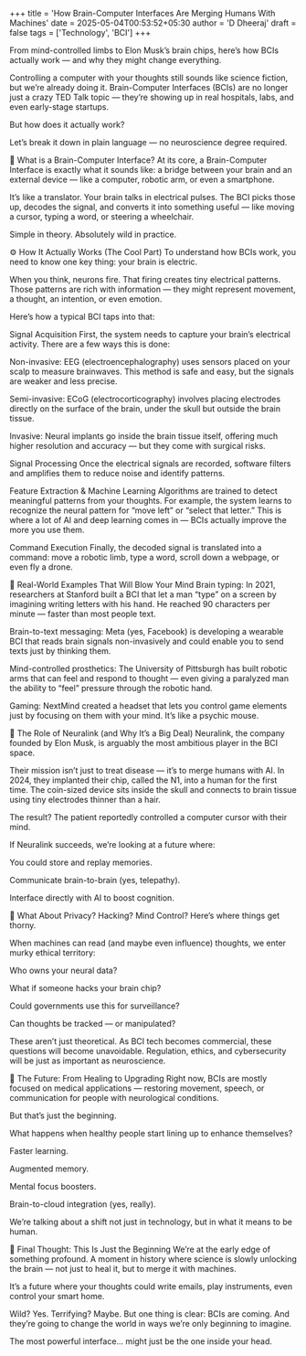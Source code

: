 +++
title = 'How Brain-Computer Interfaces Are Merging Humans With Machines'
date = 2025-05-04T00:53:52+05:30
author = 'D Dheeraj'
draft = false
tags = ['Technology', 'BCI']
+++

From mind-controlled limbs to Elon Musk’s brain chips, here’s how BCIs actually work — and why they might change everything.

Controlling a computer with your thoughts still sounds like science fiction, but we’re already doing it. Brain-Computer Interfaces (BCIs) are no longer just a crazy TED Talk topic — they’re showing up in real hospitals, labs, and even early-stage startups.

But how does it actually work?

Let’s break it down in plain language — no neuroscience degree required.

🧠 What is a Brain-Computer Interface?
At its core, a Brain-Computer Interface is exactly what it sounds like: a bridge between your brain and an external device — like a computer, robotic arm, or even a smartphone.

It’s like a translator. Your brain talks in electrical pulses. The BCI picks those up, decodes the signal, and converts it into something useful — like moving a cursor, typing a word, or steering a wheelchair.

Simple in theory. Absolutely wild in practice.

⚙️ How It Actually Works (The Cool Part)
To understand how BCIs work, you need to know one key thing: your brain is electric.

When you think, neurons fire. That firing creates tiny electrical patterns. Those patterns are rich with information — they might represent movement, a thought, an intention, or even emotion.

Here’s how a typical BCI taps into that:

Signal Acquisition
First, the system needs to capture your brain’s electrical activity. There are a few ways this is done:

Non-invasive: EEG (electroencephalography) uses sensors placed on your scalp to measure brainwaves. This method is safe and easy, but the signals are weaker and less precise.

Semi-invasive: ECoG (electrocorticography) involves placing electrodes directly on the surface of the brain, under the skull but outside the brain tissue.

Invasive: Neural implants go inside the brain tissue itself, offering much higher resolution and accuracy — but they come with surgical risks.

Signal Processing
Once the electrical signals are recorded, software filters and amplifies them to reduce noise and identify patterns.

Feature Extraction & Machine Learning
Algorithms are trained to detect meaningful patterns from your thoughts. For example, the system learns to recognize the neural pattern for “move left” or “select that letter.” This is where a lot of AI and deep learning comes in — BCIs actually improve the more you use them.

Command Execution
Finally, the decoded signal is translated into a command: move a robotic limb, type a word, scroll down a webpage, or even fly a drone.

🧪 Real-World Examples That Will Blow Your Mind
Brain typing: In 2021, researchers at Stanford built a BCI that let a man “type” on a screen by imagining writing letters with his hand. He reached 90 characters per minute — faster than most people text.

Brain-to-text messaging: Meta (yes, Facebook) is developing a wearable BCI that reads brain signals non-invasively and could enable you to send texts just by thinking them.

Mind-controlled prosthetics: The University of Pittsburgh has built robotic arms that can feel and respond to thought — even giving a paralyzed man the ability to “feel” pressure through the robotic hand.

Gaming: NextMind created a headset that lets you control game elements just by focusing on them with your mind. It’s like a psychic mouse.

🧬 The Role of Neuralink (and Why It’s a Big Deal)
Neuralink, the company founded by Elon Musk, is arguably the most ambitious player in the BCI space.

Their mission isn’t just to treat disease — it’s to merge humans with AI. In 2024, they implanted their chip, called the N1, into a human for the first time. The coin-sized device sits inside the skull and connects to brain tissue using tiny electrodes thinner than a hair.

The result?
The patient reportedly controlled a computer cursor with their mind.

If Neuralink succeeds, we’re looking at a future where:

You could store and replay memories.

Communicate brain-to-brain (yes, telepathy).

Interface directly with AI to boost cognition.

🧠 What About Privacy? Hacking? Mind Control?
Here’s where things get thorny.

When machines can read (and maybe even influence) thoughts, we enter murky ethical territory:

Who owns your neural data?

What if someone hacks your brain chip?

Could governments use this for surveillance?

Can thoughts be tracked — or manipulated?

These aren’t just theoretical. As BCI tech becomes commercial, these questions will become unavoidable. Regulation, ethics, and cybersecurity will be just as important as neuroscience.

🚀 The Future: From Healing to Upgrading
Right now, BCIs are mostly focused on medical applications — restoring movement, speech, or communication for people with neurological conditions.

But that’s just the beginning.

What happens when healthy people start lining up to enhance themselves?

Faster learning.

Augmented memory.

Mental focus boosters.

Brain-to-cloud integration (yes, really).

We’re talking about a shift not just in technology, but in what it means to be human.

🧠 Final Thought: This Is Just the Beginning
We’re at the early edge of something profound. A moment in history where science is slowly unlocking the brain — not just to heal it, but to merge it with machines.

It’s a future where your thoughts could write emails, play instruments, even control your smart home.

Wild? Yes. Terrifying? Maybe.
But one thing is clear: BCIs are coming. And they’re going to change the world in ways we’re only beginning to imagine.

The most powerful interface… might just be the one inside your head.
